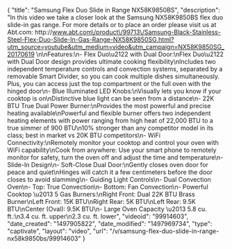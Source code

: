 {
    "title": "Samsung Flex Duo Slide in Range NX58K9850BS",
    "description": "In this video we take a closer look at the Samsung NX58K9850BS flex duo slide-in gas range.  For more details or to place an order please visit us at Abt.com: http:\/\/www.abt.com\/product\/99713\/Samsung-Black-Stainless-Steel-Flex-Duo-Slide-In-Gas-Range-NX58K9850SG.html?utm_source=youtube&utm_medium=video&utm_campaign=NX58K9850SG_20170619 \n\nFeatures:\n- Flex Duo\u2122 with Dual Door:\nFlex Duo\u2122 with Dual Door design provides ultimate cooking flexibility\nIncludes two independent temperature controls and convection systems, separated by a removable Smart Divider, so you can cook multiple dishes simultaneously. Plus, you can access just the top compartment or the full oven with the hinged door\n- Blue Illuminated LED Knobs:\nVisually lets you know if your cooktop is on\nDistinctive blue light can be seen from a distance\n- 22K BTU True Dual Power Burner:\nProvides the most powerful and precise heating available\nPowerful and flexible burner offers two independent heating elements with power ranging from high heat of 22,000 BTU to a true simmer of 900 BTU\n10% stronger than any competitor model in its class; best in market vs 20K BTU competitors\n- WiFi Connectivity:\nRemotely monitor your cooktop and control your oven with WiFi capability\nCook from anywhere: Use your smart phone to remotely monitor for safety, turn the oven off and adjust the time and temperature\n- Slide-In Design\n- Soft-Close Dual Door:\nGently closes oven door for peace and quiet\nHinges will catch it a few centimeters before the door closes to avoid slamming\n- Guiding Light Controls\n- Dual Convection Oven\n- Top: True Convection\n- Bottom: Fan Convection\n- Powerful Cooktop \u2013 5 Gas Burners:\nRight Front: Dual 22K BTU Brass Burner\nLeft Front: 15K BTU\nRight Rear: 5K BTU\nLeft Rear: 9.5K BTU\nCenter (Oval): 9.5K BTU\n- Large Oven Capacity \u2013 5.8 cu. ft.:\n3.4 cu. ft. upper\n2.3 cu. ft. lower",
    "videoid": "99914603",
    "date_created": "1497905822",
    "date_modified": "1497969734",
    "type": "captivate",
    "layout": "video",
    "url": "\/v\/samsung-flex-duo-slide-in-range-nx58k9850bs\/99914603"
}